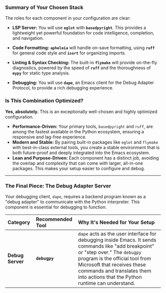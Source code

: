 ### Summary of Your Chosen Stack

The roles for each component in your configuration are clear:

- **LSP Server:** You will use **`eglot`** with **`basedpyright`**. This provides a lightweight yet powerful foundation for code intelligence, completion, and navigation.

- **Code Formatting:** **`apheleia`** will handle on-save formatting, using **`ruff`** for general code style and **`isort`** for organizing imports.

- **Linting & Syntax Checking:** The built-in **`flymake`** will provide on-the-fly diagnostics, powered by the speed of **`ruff`** and the thoroughness of **`mypy`** for static type analysis.

- **Debugging:** You will use **`dape`**, an Emacs client for the Debug Adapter Protocol, to provide a rich debugging experience.

### Is This Combination Optimized?

**Yes, absolutely.** This is an exceptionally well-chosen and highly optimized configuration.

- **Performance-Driven:** Your primary tools, `basedpyright` and `ruff`, are among the fastest available in the Python ecosystem, ensuring a responsive and lag-free experience.
- **Modern and Stable:** By pairing built-in packages like `eglot` and `flymake` with best-in-class external tools, you create a stable environment that is both future-proof and deeply integrated into the Emacs ecosystem.
- **Lean and Purpose-Driven:** Each component has a distinct job, avoiding the overlap and complexity that can come with larger, all-in-one packages. This makes your setup easier to configure and debug.

---

### The Final Piece: The Debug Adapter Server

Your debugging client, `dape`, requires a backend program known as a "debug adapter" to communicate with the Python interpreter. This component is essential for debugging to function.

| Category         | Recommended Tool | Why It's Needed for Your Setup                                                                                                                                                                                                                                                        |
| :--------------- | :--------------- | :------------------------------------------------------------------------------------------------------------------------------------------------------------------------------------------------------------------------------------------------------------------------------------ |
| **Debug Server** | **`debugpy`**    | `dape` acts as the user interface for debugging inside Emacs. It sends commands like "add breakpoint" or "step over." The `debugpy` program is the official tool from Microsoft that receives these commands and translates them into actions that the Python runtime can understand. |
